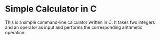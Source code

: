 # Simple Calculator in C

This is a simple command-line calculator written in C. It takes two integers and an operator as input and performs the corresponding arithmetic operation.
